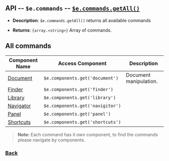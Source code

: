 ## API -- `$e.commands` -- [`$e.commands.getAll()`](../api/ecommands-full.md#getAll)
*  **Description**: `$e.commands.getAll()` returns all available commands

*  **Returns**: `{array.<string>}` Array of commands.

## All commands
| Component Name                           | Access Component                 | Description         
|------------------------------------------|--------------------------------- |-----------------------
| [Document](../component/edocument.md)     | `$e.components.get('document')`  | Document manipulation. 
| [Finder](#component---efinder.md)        | `$e.components.get('finder')`    |    
| [Library](#component---elibrary.md)      | `$e.components.get('library')`   |  
| [Navigator](#component---enavigaitor.md) | `$e.components.get('navigitor')` |    
| [Panel](#component---epanel.md)          | `$e.components.get('panel')`     |    
| [Shortcuts](#component---eshortcuts.md)  | `$e.components.get('shortcuts')` |    

> **Note:** Each command has it own component, to find the commands please navigate by components.

### [Back](../api/ecommands.md) 
